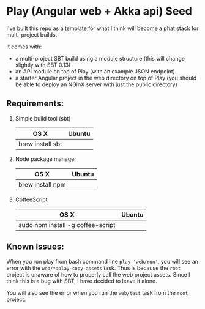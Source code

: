 # Play (Angular web + Akka api) Seed

I've built this repo as a template for what I think will become a phat stack for multi-project builds.

It comes with:

- a multi-project SBT build using a module structure (this will change slightly with SBT 0.13)
- an API module on top of Play (with an example JSON endpoint)
- a starter Angular project in the web directory on top of Play
  (you should be able to deploy an NGinX server with just the public directory)

## Requirements:

1. Simple build tool (sbt)

    | OS X | Ubuntu |
    | ---- | ------ |
    | brew install sbt | |

2. Node package manager

    | OS X | Ubuntu |
    | ---- | ------ |
    | brew install npm | |

3. CoffeeScript

    | OS X | Ubuntu |
    | ---- | ------ |
    | sudo npm install -g coffee-script | |

## Known Issues:

When you run play from bash command line `play 'web/run'`, you will see an error with the `web/*:play-copy-assets` task.
Thus is because the `root` project is unaware of how to properly call the web project assets. Since I think this is a bug
with SBT, I have decided to leave it alone.

You will also see the error when you run the `web/test` task from the `root` project.
